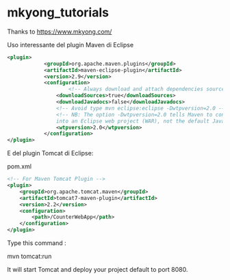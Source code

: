 # mkyong_tutorials
Thanks to https://www.mkyong.com/ 

Uso interessante del plugin Maven di Eclipse
```xml
<plugin>
			<groupId>org.apache.maven.plugins</groupId>
			<artifactId>maven-eclipse-plugin</artifactId>
			<version>2.9</version>
			<configuration>
			        <!-- Always download and attach dependencies source code -->
				<downloadSources>true</downloadSources>
				<downloadJavadocs>false</downloadJavadocs>
				<!-- Avoid type mvn eclipse:eclipse -Dwtpversion=2.0 -->
				<!-- NB: The option -Dwtpversion=2.0 tells Maven to convert the project 
				into an Eclipse web project (WAR), not the default Java project (JAR) --> 
				<wtpversion>2.0</wtpversion>
			</configuration>
</plugin>
```
E del plugin Tomcat di Eclipse:

pom.xml
```xml
<!-- For Maven Tomcat Plugin -->
<plugin>
	<groupId>org.apache.tomcat.maven</groupId>
	<artifactId>tomcat7-maven-plugin</artifactId>
	<version>2.2</version>
	<configuration>
		<path>/CounterWebApp</path>
	</configuration>
</plugin>
```
Type this command :

mvn tomcat:run

It will start Tomcat and deploy your project default to port 8080.
